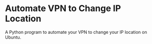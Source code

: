 # Automate VPN to Change IP Location

A Python program to automate your VPN to change your IP location on Ubuntu.
